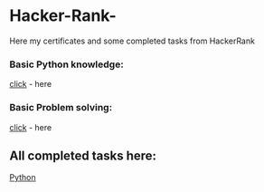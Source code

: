 # Hacker-Rank-
Here my certificates and some completed tasks from HackerRank

### Basic Python knowledge:
[click](Certificates/python_basic%20certificate.pdf) - here

### Basic Problem solving:
[click](Certificates/problem_solving_basic%20certificate.pdf) - here


## All completed tasks here:
[Python](/Python)